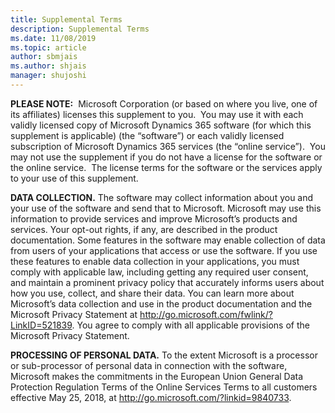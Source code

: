 ```yaml
---
title: Supplemental Terms
description: Supplemental Terms
ms.date: 11/08/2019
ms.topic: article
author: sbmjais
ms.author: shjais
manager: shujoshi
---
```


**PLEASE NOTE:**  Microsoft Corporation (or based on where you live, one of its
affiliates) licenses this supplement to you.  You may use it with each validly
licensed copy of Microsoft Dynamics 365 software (for which this supplement is
applicable) (the “software”) or each validly licensed subscription of Microsoft
Dynamics 365 services (the “online service”).  You may not use the supplement if
you do not have a license for the software or the online service.  The license
terms for the software or the services apply to your use of this supplement. 

**DATA COLLECTION.** The software may collect information about you and your use
of the software and send that to Microsoft. Microsoft may use this information
to provide services and improve Microsoft’s products and services. Your opt-out
rights, if any, are described in the product documentation. Some features in the
software may enable collection of data from users of your applications that
access or use the software. If you use these features to enable data collection
in your applications, you must comply with applicable law, including getting any
required user consent, and maintain a prominent privacy policy that accurately
informs users about how you use, collect, and share their data. You can learn
more about Microsoft’s data collection and use in the product documentation and
the Microsoft Privacy Statement at
<http://go.microsoft.com/fwlink/?LinkID=521839>. You agree to comply with all
applicable provisions of the Microsoft Privacy Statement.

**PROCESSING OF PERSONAL DATA.** To the extent Microsoft is a processor or
sub-processor of personal data in connection with the software, Microsoft makes
the commitments in the European Union General Data Protection Regulation Terms
of the Online Services Terms to all customers effective May 25, 2018, at
<http://go.microsoft.com/?linkid=9840733>.  
